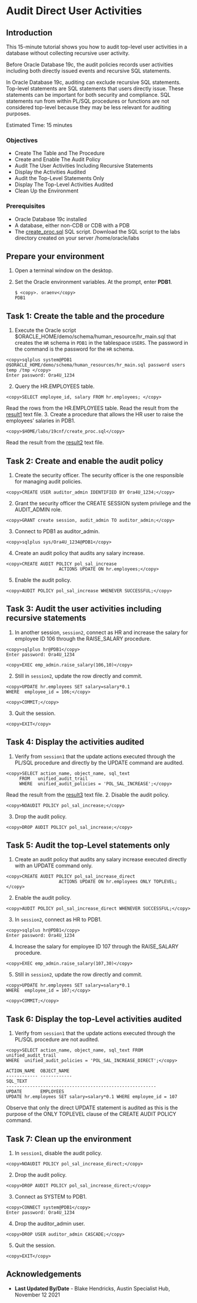 # Audit Direct User Activities

## Introduction
This 15-minute tutorial shows you how to audit top-level user activities in a database without collecting recursive user activity.

Before Oracle Database 19c, the audit policies records user activities including both directly issued events and recursive SQL statements.

In Oracle Database 19c, auditing can exclude recursive SQL statements. Top-level statements are SQL statements that users directly issue. These statements can be important for both security and compliance. SQL statements run from within PL/SQL procedures or functions are not considered top-level because they may be less relevant for auditing purposes.

Estimated Time: 15 minutes

### Objectives
- Create The Table and The Procedure
- Create and Enable The Audit Policy
- Audit The User Activities Including Recursive Statements
- Display the Activities Audited
- Audit the Top-Level Statements Only
- Display The Top-Level Activities Audited
- Clean Up the Environment

### Prerequisites
- Oracle Database 19c installed
- A database, either non-CDB or CDB with a PDB
- The [create_proc.sql](https://docs.oracle.com/en/database/oracle/oracle-database/19/tutorial-audit-top-level-user-activities/files/create_proc.sql) SQL script. Download the SQL script to the labs directory created on your server /home/oracle/labs

## Prepare your environment

1. Open a terminal window on the desktop.

2. Set the Oracle environment variables. At the prompt, enter **PDB1**.

    ```
    $ <copy>. oraenv</copy>
    PDB1
    ```


## Task 1: Create the table and the procedure
1. Execute the Oracle script $ORACLE_HOME/demo/schema/human_resource/hr_main.sql that creates the `HR` schema in `PDB1` in the tablespace `USERS`. The password in the command is the password for the `HR` schema.

  ```
  <copy>sqlplus system@PDB1 @$ORACLE_HOME/demo/schema/human_resources/hr_main.sql password users temp /tmp </copy>
  Enter password: Ora4U_1234
  ```

2. Query the HR.EMPLOYEES table.

  ```
  <copy>SELECT employee_id, salary FROM hr.employees; </copy>
  ```

Read the rows from the HR.EMPLOYEES table. Read the result from the [result1](https://docs.oracle.com/en/database/oracle/oracle-database/19/tutorial-audit-top-level-user-activities/files/result1.txt) text file.
3. Create a procedure that allows the HR user to raise the employees’ salaries in PDB1.

  ```
  <copy>$HOME/labs/19cnf/create_proc.sql</copy>
  ```

Read the result from the [result2](https://docs.oracle.com/en/database/oracle/oracle-database/19/tutorial-audit-top-level-user-activities/files/result2.txt) text file.

## Task 2: Create and enable the audit policy
1. Create the security officer. The security officer is the one responsible for managing audit policies.
  ```
  <copy>CREATE USER auditor_admin IDENTIFIED BY Ora4U_1234;</copy>
  ```
2. Grant the security officer the CREATE SESSION system privilege and the AUDIT_ADMIN role.
  ```
  <copy>GRANT create session, audit_admin TO auditor_admin;</copy>
  ```
3. Connect to PDB1 as auditor_admin.
  ```
  <copy>sqlplus sys/Ora4U_1234@PDB1</copy>

  ```
4. Create an audit policy that audits any salary increase.
  ```
  <copy>CREATE AUDIT POLICY pol_sal_increase
                      ACTIONS UPDATE ON hr.employees;</copy>
  ```
5. Enable the audit policy.
  ```
  <copy>AUDIT POLICY pol_sal_increase WHENEVER SUCCESSFUL;</copy>
  ```

## Task 3: Audit the user activities including recursive statements
1. In another session, `session2`, connect as HR and increase the salary for employee ID 106 through the RAISE_SALARY procedure.
  ```
  <copy>sqlplus hr@PDB1</copy>
  Enter password: Ora4U_1234
  ```
  ```
  <copy>EXEC emp_admin.raise_salary(106,10)</copy>
  ```
2. Still in `session2`, update the row directly and commit.
  ```
  <copy>UPDATE hr.employees SET salary=salary*0.1
  WHERE  employee_id = 106;</copy>
  ```
  ```
  <copy>COMMIT;</copy>
  ```
3. Quit the session.
  ```
  <copy>EXIT</copy>
  ```
## Task 4: Display the activities audited
1. Verify from `session1` that the update actions executed through the PL/SQL procedure and directly by the UPDATE command are audited.
  ```
  <copy>SELECT action_name, object_name, sql_text
       FROM   unified_audit_trail
       WHERE  unified_audit_policies = 'POL_SAL_INCREASE';</copy>
  ```
Read the result from the [result3](https://docs.oracle.com/en/database/oracle/oracle-database/19/tutorial-audit-top-level-user-activities/files/result3.txt) text file.
2. Disable the audit policy.
  ```
  <copy>NOAUDIT POLICY pol_sal_increase;</copy>
  ```
3. Drop the audit policy.
  ```
  <copy>DROP AUDIT POLICY pol_sal_increase;</copy>
  ```
## Task 5: Audit the top-Level statements only
1. Create an audit policy that audits any salary increase executed directly with an UPDATE command only.
  ```
  <copy>CREATE AUDIT POLICY pol_sal_increase_direct
                      ACTIONS UPDATE ON hr.employees ONLY TOPLEVEL;</copy>
  ```
2. Enable the audit policy.
  ```
  <copy>AUDIT POLICY pol_sal_increase_direct WHENEVER SUCCESSFUL;</copy>
  ```
3. In `session2`, connect as HR to PDB1.
  ```
  <copy>sqlplus hr@PDB1</copy>
  Enter password: Ora4U_1234
  ```
4. Increase the salary for employee ID 107 through the RAISE_SALARY procedure.
  ```
  <copy>EXEC emp_admin.raise_salary(107,30)</copy>
  ```
5. Still in `session2`, update the row directly and commit.
  ```
  <copy>UPDATE hr.employees SET salary=salary*0.1
  WHERE  employee_id = 107;</copy>
  ```
  ```
  <copy>COMMIT;</copy>
  ```
## Task 6: Display the top-Level activities audited
1. Verify from `session1` that the update actions executed through the PL/SQL procedure are not audited.
  ```
  <copy>SELECT action_name, object_name, sql_text FROM unified_audit_trail
  WHERE  unified_audit_policies = 'POL_SAL_INCREASE_DIRECT';</copy>

  ACTION_NAME  OBJECT_NAME
  ------------ ------------
  SQL_TEXT
  ---------------------------------------------------------
  UPDATE       EMPLOYEES
  UPDATE hr.employees SET salary=salary*0.1 WHERE employee_id = 107
  ```
Observe that only the direct UPDATE statement is audited as this is the purpose of the ONLY TOPLEVEL clause of the CREATE AUDIT POLICY command.

## Task 7: Clean up the environment
1. In `session1`, disable the audit policy.

  ```
  <copy>NOAUDIT POLICY pol_sal_increase_direct;</copy>
  ```

2. Drop the audit policy.
  ```
  <copy>DROP AUDIT POLICY pol_sal_increase_direct;</copy>
  ```
3. Connect as SYSTEM to PDB1.
  ```
  <copy>CONNECT system@PDB1</copy>
  Enter password: Ora4U_1234
  ```

4. Drop the auditor_admin user.
  ```
  <copy>DROP USER auditor_admin CASCADE;</copy>
  ```
5. Quit the session.
  ```
  <copy>EXIT</copy>
  ```

## Acknowledgements
- **Last Updated By/Date** - Blake Hendricks, Austin Specialist Hub, November 12 2021
